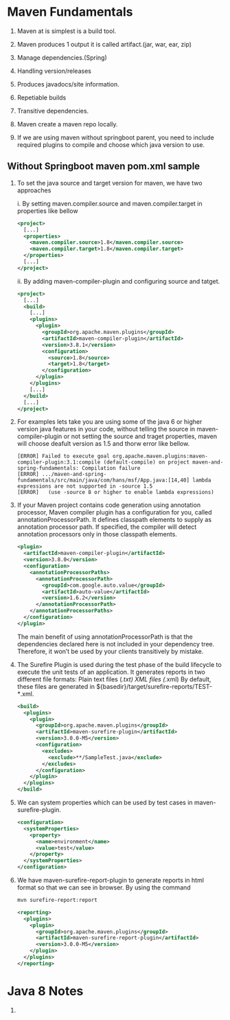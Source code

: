 # Maven Fundamentals

1. Maven at is simplest is a build tool.

1. Maven produces 1 output it is called artifact.(jar, war, ear, zip)

1. Manage dependencies.(Spring)

1. Handling version/releases

1. Produces javadocs/site information.

1. Repetiable builds

1. Transitive dependencies.

1. Maven create a maven repo locally.

1. If we are using maven without springboot parent, you need to include required plugins to compile and choose which java version to use.

## Without Springboot maven pom.xml sample

1. To set the java source and target version for maven, we have two approaches

    i. By setting maven.compiler.source and maven.compiler.target in properties like bellow
      ```xml
      <project>
        [...]
        <properties>
          <maven.compiler.source>1.8</maven.compiler.source>
          <maven.compiler.target>1.8</maven.compiler.target>
        </properties>
        [...]
      </project>
      ```
    ii. By adding maven-compiler-plugin and configuring source and tatget.
      ```xml
      <project>
        [...]
        <build>
          [...]
          <plugins>
            <plugin>
              <groupId>org.apache.maven.plugins</groupId>
              <artifactId>maven-compiler-plugin</artifactId>
              <version>3.8.1</version>
              <configuration>
                <source>1.8</source>
                <target>1.8</target>
              </configuration>
            </plugin>
          </plugins>
          [...]
        </build>
        [...]
      </project>
      ```

1. For examples lets take you are using some of the java 6 or higher version java features in your code, without telling the source in maven-compiler-plugin or not setting the source and traget properties,  maven will choose deafult version as 1.5 and thorw error like bellow.

    ```log
    [ERROR] Failed to execute goal org.apache.maven.plugins:maven-compiler-plugin:3.1:compile (default-compile) on project maven-and-spring-fundamentals: Compilation failure
    [ERROR] .../maven-and-spring-fundamentals/src/main/java/com/hans/msf/App.java:[14,40] lambda expressions are not supported in -source 1.5
    [ERROR]   (use -source 8 or higher to enable lambda expressions)
    ```

1. If your Maven project contains code generation using annotation processor, Maven compiler plugin has a configuration for you, called annotationProcessorPath. It defines classpath elements to supply as annotation processor path. If specified, the compiler will detect annotation processors only in those classpath elements.

    ```xml
    <plugin>
      <artifactId>maven-compiler-plugin</artifactId>
      <version>3.8.0</version>
      <configuration>
        <annotationProcessorPaths>
          <annotationProcessorPath>
            <groupId>com.google.auto.value</groupId>
            <artifactId>auto-value</artifactId>
            <version>1.6.2</version>
          </annotationProcessorPath>
        </annotationProcessorPaths>
      </configuration>
    </plugin>
    ```
    The main benefit of using annotationProcessorPath is that the dependencies declared here is not included in your dependency tree. Therefore, it won’t be used by your clients transitively by mistake.

1. The Surefire Plugin is used during the test phase of the build lifecycle to execute the unit tests of an application. It generates reports in two different file formats:
Plain text files (*.txt)
XML files (*.xml)
By default, these files are generated in ${basedir}/target/surefire-reports/TEST-*.xml.

    ```xml
    <build>
      <plugins>
        <plugin>
          <groupId>org.apache.maven.plugins</groupId>
          <artifactId>maven-surefire-plugin</artifactId>
          <version>3.0.0-M5</version>
          <configuration>
            <excludes>
              <exclude>**/SampleTest.java</exclude>
            </excludes>
          </configuration>
        </plugin>
      </plugins>
    </build>
    ```


1. We can system properties which can be used by test cases in maven-surefire-plugin.

    ```xml
    <configuration>
      <systemProperties>
        <property>
          <name>environment</name>
          <value>test</value>
        </property>
      </systemProperties>
    </configuration>
    ```

1. We have maven-surefire-report-plugin to generate reports in html format so that we can see in browser.
By using the command 
    ```bash
    mvn surefire-report:report
    ```

    ```xml
    <reporting>
      <plugins>
        <plugin>
          <groupId>org.apache.maven.plugins</groupId>
          <artifactId>maven-surefire-report-plugin</artifactId>
          <version>3.0.0-M5</version>
        </plugin>
      </plugins>
    </reporting>
    ```


# Java 8 Notes

1.